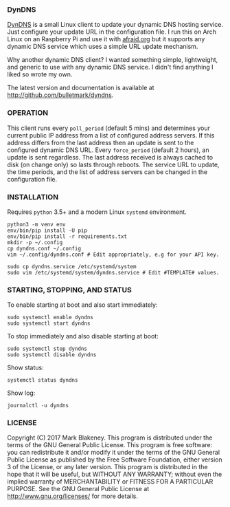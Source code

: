 ### DynDNS

[DynDNS][REPO] is a small Linux client to update your dynamic DNS
hosting service. Just configure your update URL in the configuration
file. I run this on Arch Linux on an Raspberry Pi and use it with
[afraid.org][AFRAID] but it supports any dynamic DNS service which uses
a simple URL update mechanism.

Why another dynamic DNS client? I wanted something simple, lightweight,
and generic to use with any dynamic DNS service. I didn't find anything
I liked so wrote my own.

The latest version and documentation is available at
http://github.com/bulletmark/dyndns.

### OPERATION

This client runs every `poll_period` (default 5 mins) and determines
your current public IP address from a list of configured address
servers. If this address differs from the last address then an update is
sent to the configured dynamic DNS URL. Every `force_period` (default 2
hours), an update is sent regardless. The last address received is
always cached to disk (on change only) so lasts through reboots. The
service URL to update, the time periods, and the list of address servers
can be changed in the configuration file.

### INSTALLATION

Requires `python` 3.5+ and a modern Linux `systemd` environment.

    python3 -m venv env
    env/bin/pip install -U pip
    env/bin/pip install -r requirements.txt
    mkdir -p ~/.config
    cp dyndns.conf ~/.config
    vim ~/.config/dyndns.conf # Edit appropriately, e.g for your API key.

    sudo cp dyndns.service /etc/systemd/system
    sudo vim /etc/systemd/system/dyndns.service # Edit #TEMPLATE# values.

### STARTING, STOPPING, AND STATUS

To enable starting at boot and also start immediately:

    sudo systemctl enable dyndns
    sudo systemctl start dyndns

To stop immediately and also disable starting at boot:

    sudo systemctl stop dyndns
    sudo systemctl disable dyndns

Show status:

    systemctl status dyndns

Show log:

    journalctl -u dyndns

### LICENSE

Copyright (C) 2017 Mark Blakeney. This program is distributed under the
terms of the GNU General Public License.
This program is free software: you can redistribute it and/or modify it
under the terms of the GNU General Public License as published by the
Free Software Foundation, either version 3 of the License, or any later
version.
This program is distributed in the hope that it will be useful, but
WITHOUT ANY WARRANTY; without even the implied warranty of
MERCHANTABILITY or FITNESS FOR A PARTICULAR PURPOSE. See the GNU General
Public License at <http://www.gnu.org/licenses/> for more details.

[REPO]: https://github.com/bulletmark/dyndns/
[AFRAID]: https://freedns.afraid.org/dynamic/v2/

<!-- vim: se ai syn=markdown: -->
